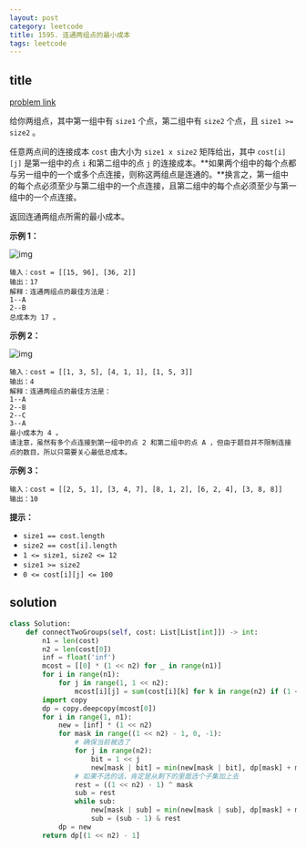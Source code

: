 ```yaml
---
layout: post
category: leetcode
title: 1595. 连通两组点的最小成本
tags: leetcode
---
```

## title
[problem link](https://leetcode-cn.com/problems/minimum-cost-to-connect-two-groups-of-points/)

给你两组点，其中第一组中有 `size1` 个点，第二组中有 `size2` 个点，且 `size1 >= size2` 。

任意两点间的连接成本 `cost` 由大小为 `size1 x size2` 矩阵给出，其中 `cost[i][j]` 是第一组中的点 `i` 和第二组中的点 `j` 的连接成本。**如果两个组中的每个点都与另一组中的一个或多个点连接，则称这两组点是连通的。**换言之，第一组中的每个点必须至少与第二组中的一个点连接，且第二组中的每个点必须至少与第一组中的一个点连接。

返回连通两组点所需的最小成本。

 

**示例 1：**

![img](https://assets.leetcode-cn.com/aliyun-lc-upload/uploads/2020/09/20/ex1.jpg)

```
输入：cost = [[15, 96], [36, 2]]
输出：17
解释：连通两组点的最佳方法是：
1--A
2--B
总成本为 17 。
```

**示例 2：**

![img](https://assets.leetcode-cn.com/aliyun-lc-upload/uploads/2020/09/20/ex2.jpg)

```
输入：cost = [[1, 3, 5], [4, 1, 1], [1, 5, 3]]
输出：4
解释：连通两组点的最佳方法是：
1--A
2--B
2--C
3--A
最小成本为 4 。
请注意，虽然有多个点连接到第一组中的点 2 和第二组中的点 A ，但由于题目并不限制连接点的数目，所以只需要关心最低总成本。
```

**示例 3：**

```
输入：cost = [[2, 5, 1], [3, 4, 7], [8, 1, 2], [6, 2, 4], [3, 8, 8]]
输出：10
```

 

**提示：**

- `size1 == cost.length`
- `size2 == cost[i].length`
- `1 <= size1, size2 <= 12`
- `size1 >= size2`
- `0 <= cost[i][j] <= 100`

## solution
```python
class Solution:
    def connectTwoGroups(self, cost: List[List[int]]) -> int:
        n1 = len(cost)
        n2 = len(cost[0])
        inf = float('inf')
        mcost = [[0] * (1 << n2) for _ in range(n1)]
        for i in range(n1):
            for j in range(1, 1 << n2):
                mcost[i][j] = sum(cost[i][k] for k in range(n2) if (1 << k) & j)
        import copy
        dp = copy.deepcopy(mcost[0])
        for i in range(1, n1):
            new = [inf] * (1 << n2)
            for mask in range((1 << n2) - 1, 0, -1):
                # 确保当前被选了
                for j in range(n2):
                    bit = 1 << j
                    new[mask | bit] = min(new[mask | bit], dp[mask] + mcost[i][bit])
                # 如果不选的话，肯定是从剩下的里面选个子集加上去
                rest = ((1 << n2) - 1) ^ mask
                sub = rest
                while sub:
                    new[mask | sub] = min(new[mask | sub], dp[mask] + mcost[i][sub])
                    sub = (sub - 1) & rest
            dp = new
        return dp[(1 << n2) - 1]

```

